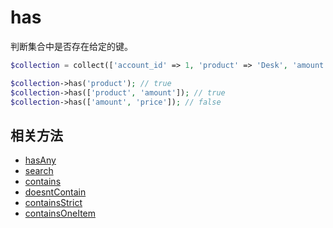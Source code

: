 # has

判断集合中是否存在给定的键。

```php
$collection = collect(['account_id' => 1, 'product' => 'Desk', 'amount' => 5]);

$collection->has('product'); // true
$collection->has(['product', 'amount']); // true
$collection->has(['amount', 'price']); // false
```

## 相关方法

- [hasAny](hasAny.md)
- [search](search.md)
- [contains](contains.md)
- [doesntContain](doesntContain.md)
- [containsStrict](containsStrict.md)
- [containsOneItem](containsOneItem.md)
